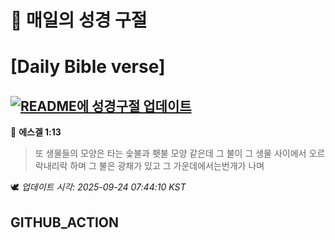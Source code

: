 # 🙏 매일의 성경 구절
# [Daily Bible verse]
## [![README에 성경구절 업데이트](https://github.com/DONGSUKA/first_test/actions/workflows/update-readme-bible.yml/badge.svg)](https://github.com/DONGSUKA/first_test/actions/workflows/update-readme-bible.yml)
<!-- START_BIBLE_VERSE -->
📖 **에스겔 1:13**
> 또 생물들의 모양은 타는 숯불과 횃불 모양 같은데 그 불이 그 생물 사이에서 오르락내리락 하며 그 불은 광채가 있고 그 가운데에서는번개가 나며

🕊️ _업데이트 시각: 2025-09-24 07:44:10 KST_
  <!-- END_BIBLE_VERSE -->
## GITHUB_ACTION
